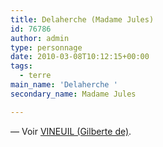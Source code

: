 ```yaml
---
title: Delaherche (Madame Jules)
id: 76786
author: admin
type: personnage
date: 2010-03-08T10:12:15+00:00
tags:
  - terre
main_name: 'Delaherche '
secondary_name: Madame Jules

---
```

— Voir [VINEUIL (Gilberte de)][1].

 [1]: /personnage/vineuil-gilberte-de
